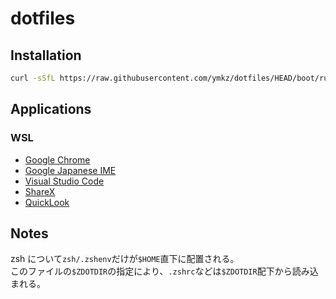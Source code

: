 # dotfiles

## Installation

```sh
curl -sSfL https://raw.githubusercontent.com/ymkz/dotfiles/HEAD/boot/run.sh | bash
```

## Applications

### WSL

- [Google Chrome](https://www.google.com/intl/ja_jp/chrome)
- [Google Japanese IME](https://www.google.co.jp/ime)
- [Visual Studio Code](https://code.visualstudio.com)
- [ShareX](https://apps.microsoft.com/store/detail/sharex/9NBLGGH4Z1SP)
- [QuickLook](https://apps.microsoft.com/store/detail/quicklook/9NV4BS3L1H4S)

## Notes

zsh について`zsh/.zshenv`だけが`$HOME`直下に配置される。  
このファイルの`$ZDOTDIR`の指定により、`.zshrc`などは`$ZDOTDIR`配下から読み込まれる。
